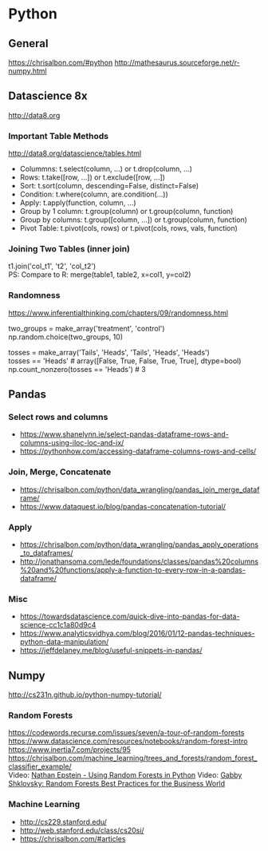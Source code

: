# Python 

## General
https://chrisalbon.com/#python
http://mathesaurus.sourceforge.net/r-numpy.html

## Datascience 8x
http://data8.org        

### Important Table Methods
http://data8.org/datascience/tables.html          
             
- Colummns: t.select(column, ...) or t.drop(column, ...)
- Rows: t.take([row, ...]) or t.exclude([row, ...])
- Sort: t.sort(column, descending=False, distinct=False)
- Condition: t.where(column, are.condition(...))
- Apply: t.apply(function, column, ...)
- Group by 1 column: t.group(column) or t.group(column, function)
- Group by columns: t.group([column, ...]) or t.group(column, function)
- Pivot Table: t.pivot(cols, rows) or t.pivot(cols, rows, vals, function)

### Joining Two Tables (inner join)      
t1.join('col_t1', 't2', 'col_t2')       
PS: Compare to R: merge(table1, table2, x=col1, y=col2)     


### Randomness
https://www.inferentialthinking.com/chapters/09/randomness.html

two_groups = make_array('treatment', 'control')     
np.random.choice(two_groups, 10)    

tosses = make_array('Tails', 'Heads', 'Tails', 'Heads', 'Heads')     
tosses == 'Heads' # array([False,  True, False,  True,  True], dtype=bool)      
np.count_nonzero(tosses == 'Heads') # 3     


## Pandas

### Select rows and columns
- https://www.shanelynn.ie/select-pandas-dataframe-rows-and-columns-using-iloc-loc-and-ix/
- https://pythonhow.com/accessing-dataframe-columns-rows-and-cells/
     
### Join, Merge, Concatenate  
- https://chrisalbon.com/python/data_wrangling/pandas_join_merge_dataframe/
- https://www.dataquest.io/blog/pandas-concatenation-tutorial/

### Apply 
- https://chrisalbon.com/python/data_wrangling/pandas_apply_operations_to_dataframes/
- http://jonathansoma.com/lede/foundations/classes/pandas%20columns%20and%20functions/apply-a-function-to-every-row-in-a-pandas-dataframe/

### Misc
- https://towardsdatascience.com/quick-dive-into-pandas-for-data-science-cc1c1a80d9c4
- https://www.analyticsvidhya.com/blog/2016/01/12-pandas-techniques-python-data-manipulation/
- https://jeffdelaney.me/blog/useful-snippets-in-pandas/

## Numpy
http://cs231n.github.io/python-numpy-tutorial/

### Random Forests
https://codewords.recurse.com/issues/seven/a-tour-of-random-forests 
https://www.datascience.com/resources/notebooks/random-forest-intro
https://www.inertia7.com/projects/95
https://chrisalbon.com/machine_learning/trees_and_forests/random_forest_classifier_example/            
Video: [Nathan Epstein - Using Random Forests in Python](https://www.youtube.com/watch?v=6O4kASc-SDE) 
Video: [Gabby Shklovsky: Random Forests Best Practices for the Business World](https://www.youtube.com/watch?v=E7VLE-U07x0)     


### Machine Learning
- http://cs229.stanford.edu/      
- http://web.stanford.edu/class/cs20si/        
- https://chrisalbon.com/#articles      




